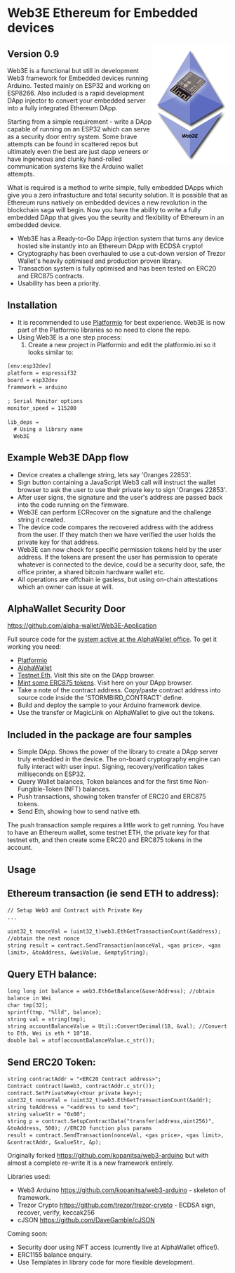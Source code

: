 # Web3E Ethereum for Embedded devices

<img align="right" src="https://raw.githubusercontent.com/JamesSmartCell/Release-Test/master/Web3-Esmall.png">

## Version 0.9

Web3E is a functional but still in development Web3 framework for Embedded devices running Arduino. Tested mainly on ESP32 and working on ESP8266. Also included is a rapid development DApp injector to convert your embedded server into a fully integrated Ethereum DApp. 

Starting from a simple requirement - write a DApp capable of running on an ESP32 which can serve as a security door entry system. Some brave attempts can be found in scattered repos but ultimately even the best are just dapp veneers or have ingeneous and clunky hand-rolled communication systems like the Arduino wallet attempts.

What is required is a method to write simple, fully embedded DApps which give you a zero infrastucture and total security solution.
It is possible that as Ethereum runs natively on embedded devices a new revolution in the blockchain saga will begin. Now you have the ability to write a fully embedded DApp that gives you the seurity and flexibility of Ethereum in an embedded device.

- Web3E has a Ready-to-Go DApp injection system that turns any device hosted site instantly into an Ethereum DApp with ECDSA crypto!
- Cryptography has been overhauled to use a cut-down version of Trezor Wallet's heavily optimised and production proven library.
- Transaction system is fully optimised and has been tested on ERC20 and ERC875 contracts.
- Usability has been a priority.

## Installation

- It is recommended to use [Platformio](https://platformio.org/install/) for best experience. Web3E is now part of the Platformio libraries so no need to clone the repo.
- Using Web3E is a one step process:
    1. Create a new project in Platformio and edit the platformio.ini so it looks similar to:

```
[env:esp32dev]
platform = espressif32
board = esp32dev
framework = arduino

; Serial Monitor options
monitor_speed = 115200

lib_deps =
  # Using a library name
  Web3E
```

## Example Web3E DApp flow

- Device creates a challenge string, lets say 'Oranges 22853'. 
- Sign button containing a JavaScript Web3 call will instruct the wallet browser to ask the user to use their private key to sign 'Oranges 22853'. 
- After user signs, the signature and the user's address are passed back into the code running on the firmware.
- Web3E can perform ECRecover on the signature and the challenge string it created.
- The device code compares the recovered address with the address from the user. If they match then we have verified the user holds the private key for that address.
- Web3E can now check for specific permission tokens held by the user address. If the tokens are present the user has permission to operate whatever is connected to the device, could be a security door, safe, the office printer, a shared bitcoin hardware wallet etc.
- All operations are offchain ie gasless, but using on-chain attestations which an owner can issue at will.

## AlphaWallet Security Door

https://github.com/alpha-wallet/Web3E-Application

Full source code for the [system active at the AlphaWallet office](https://www.youtube.com/watch?v=D_pMOMxXrYY). To get it working you need:
- [Platformio](https://platformio.org/)
- [AlphaWallet](https://www.awallet.io)
- [Testnet Eth](https://faucet.kovan.network). Visit this site on the DApp browser.
- [Mint some ERC875 tokens](https://alpha-wallet.github.io/ERC875-token-factory/index.html). Visit here on your DApp browser.
- Take a note of the contract address. Copy/paste contract address into source code inside the 'STORMBIRD_CONTRACT' define.
- Build and deploy the sample to your Arduino framework device.
- Use the transfer or MagicLink on AlphaWallet to give out the tokens.

## Included in the package are four samples

- Simple DApp. Shows the power of the library to create a DApp server truly embedded in the device. The on-board cryptography engine can fully interact with user input. Signing, recovery/verification takes milliseconds on ESP32.
- Query Wallet balances, Token balances and for the first time Non-Fungible-Token (NFT) balances.
- Push transactions, showing token transfer of ERC20 and ERC875 tokens.
- Send Eth, showing how to send native eth.

The push transaction sample requires a little work to get running. You have to have an Ethereum wallet, some testnet ETH, the private key for that testnet eth, and then create some ERC20 and ERC875 tokens in the account.

## Usage

## Ethereum transaction (ie send ETH to address):

```
// Setup Web3 and Contract with Private Key
...

uint32_t nonceVal = (uint32_t)web3.EthGetTransactionCount(&address); //obtain the next nonce
string result = contract.SendTransaction(nonceVal, <gas price>, <gas limit>, &toAddress, &weiValue, &emptyString);
```

## Query ETH balance:
```
long long int balance = web3.EthGetBalance(&userAddress); //obtain balance in Wei
char tmp[32];
sprintf(tmp, "%lld", balance);
string val = string(tmp);
string accountBalanceValue = Util::ConvertDecimal(18, &val); //Convert to Eth, Wei is eth * 10^18.
double bal = atof(accountBalanceValue.c_str());
```

## Send ERC20 Token:
```
string contractAddr = "<ERC20 Contract address>";
Contract contract(&web3, contractAddr.c_str());
contract.SetPrivateKey(<Your private key>);
uint32_t nonceVal = (uint32_t)web3.EthGetTransactionCount(&addr);
string toAddress = "<address to send to>";
string valueStr = "0x00";
string p = contract.SetupContractData("transfer(address,uint256)", &toAddress, 500); //ERC20 function plus params
result = contract.SendTransaction(nonceVal, <gas price>, <gas limit>, &contractAddr, &valueStr, &p);
```


Originally forked https://github.com/kopanitsa/web3-arduino but with almost a complete re-write it is a new framework entirely.

Libraries used:
- Web3 Arduino https://github.com/kopanitsa/web3-arduino - skeleton of framework.
- Trezor Crypto https://github.com/trezor/trezor-crypto - ECDSA sign, recover, verify, keccak256
- cJSON https://github.com/DaveGamble/cJSON

Coming soon:

- Security door using NFT access (currently live at AlphaWallet office!).
- ERC1155 balance enquiry.
- Use Templates in library code for more flexible development.
